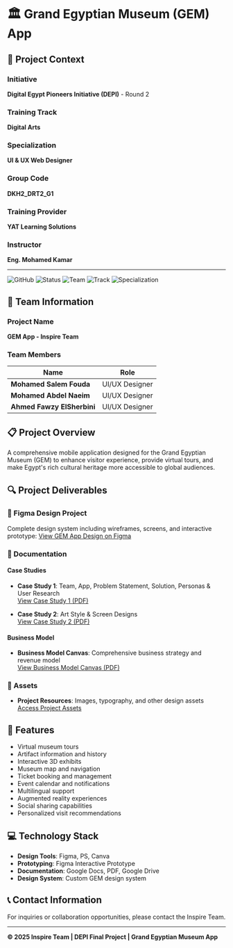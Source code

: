 # 🏛️ Grand Egyptian Museum (GEM) App

## 🌟 Project Context

### Initiative
**Digital Egypt Pioneers Initiative (DEPI)** - Round 2

### Training Track
**Digital Arts**

### Specialization
**UI & UX Web Designer**

### Group Code
**DKH2_DRT2_G1**

### Training Provider
**YAT Learning Solutions**

### Instructor
**Eng. Mohamed Kamar**

---

![GitHub](https://img.shields.io/badge/Version-1.0-blue)
![Status](https://img.shields.io/badge/Status-Completed-success)
![Team](https://img.shields.io/badge/Team-Inspire-orange)
![Track](https://img.shields.io/badge/Track-Digital_Arts-green)
![Specialization](https://img.shields.io/badge/Specialization-UI_UX_Design-red)

## 👥 Team Information

### Project Name
**GEM App - Inspire Team**

### Team Members
| Name | Role |
|------|------|
| **Mohamed Salem Fouda** | UI/UX Designer |
| **Mohamed Abdel Naeim** | UI/UX Designer |
| **Ahmed Fawzy ElSherbini** | UI/UX Designer |

## 📋 Project Overview

A comprehensive mobile application designed for the Grand Egyptian Museum (GEM) to enhance visitor experience, provide virtual tours, and make Egypt's rich cultural heritage more accessible to global audiences.

## 🔍 Project Deliverables

### 📱 Figma Design Project
Complete design system including wireframes, screens, and interactive prototype:
[View GEM App Design on Figma](https://www.figma.com/design/lsxjGF6CguktfjUmQEyoeL/GEM?node-id=96-226&t=9ZVbPQq66HCgiNbv-1)

### 📄 Documentation

#### Case Studies
- **Case Study 1**: Team, App, Problem Statement, Solution, Personas & User Research  
  [View Case Study 1 (PDF)](https://drive.google.com/file/d/1GSzajfQMdmaKn_Ym0mKxMPdCIVr2Ff_S/view?usp=sharing)

- **Case Study 2**: Art Style & Screen Designs  
  [View Case Study 2 (PDF)](https://drive.google.com/file/d/1MPWuY0mHJybBiAVMHlOCApimCBEnh_eT/view?usp=sharing)

#### Business Model
- **Business Model Canvas**: Comprehensive business strategy and revenue model  
  [View Business Model Canvas (PDF)](https://drive.google.com/file/d/1e2YVyIhRm9LGP2ldU-73OWIlekbaTtjd/view?usp=sharing)

### 🎨 Assets
- **Project Resources**: Images, typography, and other design assets  
  [Access Project Assets](https://drive.google.com/drive/folders/1uooDAA2I_6lGhCnLAkm0haBz3Rg6VloQ?usp=sharing)

## 🌟 Features
- Virtual museum tours
- Artifact information and history
- Interactive 3D exhibits
- Museum map and navigation
- Ticket booking and management
- Event calendar and notifications
- Multilingual support
- Augmented reality experiences
- Social sharing capabilities
- Personalized visit recommendations

## 💻 Technology Stack
- **Design Tools**: Figma, PS, Canva
- **Prototyping**: Figma Interactive Prototype
- **Documentation**: Google Docs, PDF, Google Drive
- **Design System**: Custom GEM design system

## 📞 Contact Information
For inquiries or collaboration opportunities, please contact the Inspire Team.

---

**© 2025 Inspire Team | DEPI Final Project | Grand Egyptian Museum App**
